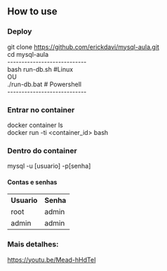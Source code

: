 ## How to use

### Deploy
git clone https://github.com/erickdavi/mysql-aula.git<br>
cd mysql-aula<br>
----------------------------<br>
bash run-db.sh #Linux<br>
OU<br>
./run-db.bat # Powershell<br>
----------------------------<br>

### Entrar no container
docker container ls<br>
docker run -ti <container_id> bash<br>

### Dentro do container
mysql -u [usuario] -p[senha]
  
#### Contas e senhas

<table>
  <tr>
    <th>Usuario</th>
    <th>Senha</th>
  </tr>
  <tr>
    <td>root</td>
    <td>admin</td>
  </tr>
  
  <tr>
    <td>admin</td>
    <td>admin</td>
  </tr>
</table>

### Mais detalhes:
https://youtu.be/Mead-hHdTeI
